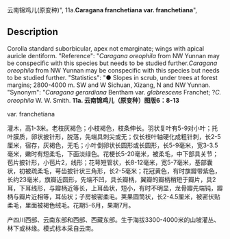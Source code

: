 云南锦鸡儿(原变种)",
11a.**Caragana franchetiana var. franchetiana**",

## Description
Corolla standard suborbicular, apex not emarginate; wings with apical auricle dentiform.
  "Reference": "*Caragana oreophila* from NW Yunnan may be conspecific with this species but needs to be studied further.*Caragana oreophila* from NW Yunnan may be conspecific with this species but needs to be studied further.
  "Statistics": "● Slopes in scrub, under trees at forest margins; 2800-4000 m. SW and W Sichuan, Xizang, N and NW Yunnan.
  "Synonym": "*Caragana gerardiana* Bentham var. *glabrescens* Franchet; ?*C. oreophila* W. W. Smith.
**11a. 云南锦鸡儿（原变种）图版6：8-13**

var. franchetiana

灌木，高1-3米。老枝灰褐色；小枝褐色，枝条伸长。羽状复叶有5-9对小叶；托叶膜质，卵状披针形，脱落，先端具刺尖或无；仅长枝叶轴硬化成粗针刺，长2-5厘米，宿存，灰褐色，无毛；小叶倒卵状长圆形或长圆形，长5-9毫米，宽3-3.5毫米，嫩时有短柔毛，下面淡绿色。花梗长5-20毫米，被柔毛，中下部具关节；苞片披针形，小苞片2，线形；花萼短管状，长8-12毫米，宽5-7毫米，基部囊状，初被疏柔毛，萼齿披针状三角形，长2-5毫米；花冠黄色，有时旗瓣带紫色，长约23毫米，旗瓣近圆形，先端不凹，具长瓣柄，翼瓣的瓣柄稍短于瓣片，具2耳，下耳线形，与瓣柄近等长，上耳齿状，短小，有时不明显，龙骨瓣先端钝，瓣柄与瓣片近相等，耳齿状；子房被密柔毛。荚果圆筒状，长2-4.5厘米，被密伏贴柔毛，里面被褐色绒毛。花期5-6月，果期7月。

产四川西部、云南东部和西部、西藏东部。生于海拔3300-4000米的山坡灌丛、林下或林缘。模式标本采自云南。
